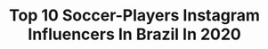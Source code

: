 ---
title: Top 10 Soccer-Players Instagram Influencers In Brazil In 2020
description: >-
  Find top soccer-players Instagram influencers in Brazil in 2020. Most popular hashtags: #vocenaoebobo #repost #persebaya #cleansheet.
platform: Instagram
profiles:
  - username: "luisinho___10"
    fullname: >-
      Luis Felipe Rezende
    location: "Brazil"
    followers: 2314
    engagement: 2256
    commentsToLikes: 0.131265
    id: ck6ui9p0xdvri0j71vb28ovbr
    verified: false
    hashtags: ""
  - username: "dcgomes12"
    fullname: >-
      Diogo Campos
    location: "Brazil"
    followers: 77846
    engagement: 2993
    commentsToLikes: 0.027729
    id: ck5cedkgaktky0i119jl5owso
    verified: false
    hashtags: "#borneofc, #samarinda, #manyalaaaaa, #vapo"
  - username: "dtenenbaum19"
    fullname: >-
      Daniel Tenenbaum
    location: "Brazil"
    followers: 11067
    engagement: 1743
    commentsToLikes: 0.050357
    id: ck15q5aym166f0i19zanpzatv
    verified: false
    hashtags: "#preseason, #cleansheet, #shalomgame, #practise"
  - username: "victor_cuesta14"
    fullname: >-
      Victor Cuesta 🇦🇷
    location: "Brazil"
    followers: 345362
    engagement: 1225
    commentsToLikes: 0.018613
    id: ck5zj8amzh4g90i14acsbmbip
    verified: true
    hashtags: "#vamointer, #todosjuntos, #stan, #fogni"
  - username: "railanoficial02"
    fullname: >-
      Railan Reis
    location: "Brazil"
    followers: 35960
    engagement: 429
    commentsToLikes: 0.025078
    id: ck6u3gopoxogt0j71j0ohp37a
    verified: true
    hashtags: "#vocenaoebobo, #treino, #fiquememcasa, #brasiliense"
  - username: "daniweatherholt"
    fullname: >-
      Dani Weatherholt
    location: "Brazil"
    followers: 19881
    engagement: 571
    commentsToLikes: 0.014079
    id: ck5qe401bylpf0i11r3kq7rs8
    verified: true
    hashtags: "#111day, #imperfectfoods, #teamfusia, #unplugtorecharge"
  - username: "leo9"
    fullname: >-
      Leonardo 🇧🇷🇯🇵 レオナルド
    location: "Brazil"
    followers: 21770
    engagement: 1127
    commentsToLikes: 0.019860
    id: ck5c5v7fa47me0i11ji9tu20n
    verified: true
    hashtags: "#wearereds, #maiorclubedojapao, #coronaout, #ficaemcasa"
  - username: "baldinlucas"
    fullname: >-
      Lucas Baldin
    location: "Brazil"
    followers: 3839
    engagement: 1194
    commentsToLikes: 0.100046
    id: ck14gnsj3659h0i19lt8fj15y
    verified: false
    hashtags: "#trainhard, #gym, #newyearseve, #family"
  - username: "davidasilva14"
    fullname: >-
      David Da Silva
    location: "Brazil"
    followers: 211963
    engagement: 1819
    commentsToLikes: 0.010667
    id: ck13674qu52bc0i191fvk0w2l
    verified: true
    hashtags: "#pesepakbolabersatu, #repost, #apapunmomennya, #persebaya"
  - username: "santitrellez7"
    fullname: >-
      Santiago Trellez Vivero
    location: "Brazil"
    followers: 213618
    engagement: 300
    commentsToLikes: 0.012507
    id: ck6uels41rot60j71m86gaxh1
    verified: true
    hashtags: "#camarotearpoador, #sapuca, #yomequedoencasa, #covid"
---